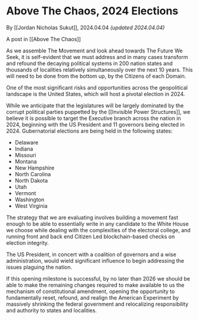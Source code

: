 # Above The Chaos, 2024 Elections

By [[Jordan Nicholas Sukut]], 2024.04.04 _(updated 2024.04.04)_

A post in [[Above The Chaos]]  

As we assemble The Movement and look ahead towards The Future We Seek, it is self-evident that we must address and in many cases transform and refound the decaying political systems in 200 nation states and thousands of localities relatively simultaneously over the next 10 years. This will need to be done from the bottom up, by the Citizens of each Domain. 

One of the most significant risks and opportunities across the geopolitical landscape is the United States, which will host a pivotal election in 2024. 

While we anticipate that the legislatures will be largely dominated by the corrupt political parties puppetted by the [[Invisible Power Structures]], we believe it is possible to target the Executive branch across the nation in 2024, beginning with the US President and 11 governors being elected in 2024. Gubernatorial elections are being held in the following states: 

- Delaware  
- Indiana 
- Missouri  
- Montana  
- New Hampshire  
- North Carolina  
- North Dakota  
- Utah  
- Vermont  
- Washington  
- West Virginia 

The strategy that we are evaluating involves building a movement fast enough to be able to essentially write in any candidate to the White House we choose while dealing with the complexities of the electoral college, and running front and back end Citizen Led blockchain-based checks on election integrity. 

The US President, in concert with a coalition of governors and a wise administration, would wield significant influence to begin addressing the issues plaguing the nation. 

If this opening milestone is successful, by no later than 2026 we should be able to make the remaining changes required to make available to us the mechanism of constitutional amendment, opening the opportunity to fundamentally reset, refound, and realign the American Experiment by massively shrinking the federal government and relocalizing responsibility and authority to states and localities. 